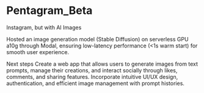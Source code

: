 # Pentagram_Beta
Instagram, but with AI Images

Hosted an image generation model (Stable Diffusion) on serverless GPU a10g through Modal, ensuring low-latency performance (<1s warm start) for smooth user experience.

Next steps
Create a web app that allows users to generate images from text prompts, manage their creations, and interact socially through likes, comments, and sharing features.
Incorporate intuitive UI/UX design, authentication, and efficient image management with prompt histories.
